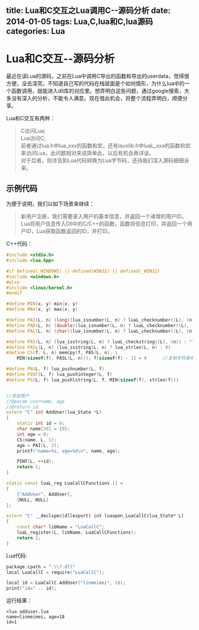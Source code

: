 title: Lua和C交互之Lua调用C--源码分析
date: 2014-01-05
tags: Lua,C,lua和C,lua源码
categories: Lua
---

# Lua和C交互--源码分析
最近在读Lua的源码，之前在Lua中调用C导出的函数和导出的userdata，觉得很方便，没去深究，不知道自己写的代码在栈层面是个如何情形，为什么lua中的一个函数调用，就能进入dll库的对应里。想弄明白这些问题，通过google搜索，大多没有深入的分析，不能令人满意。现在借此机会，将整个流程弄明白，顺便分享。
<!--more-->

Lua和C交互有两种：  
>   C访问Lua;  
>   Lua访问C;  
前者通过lua.h中lua_xxx的函数和宏，还有lauxlib.h中luaL_xxx的函数和宏来访问Lua，此问题相对来说简单此，以后有机会再详谈。  
对于后者，则涉及到Lua代码转换为Lua字节码，还待我们深入源码细细诉来。


## 示例代码
为便于说明，我们以如下场景来继续：  
>   新用户注册，我们需要录入用户的基本信息，并返回一个递增的用户ID。Lua将用户信息传入Dll中的C/C++的函数，函数将信息打印，并返回一个用户ID，Lua获取函数返回的ID，并打印。  

C++代码：  

```cpp
#include <stdio.h>
#include <lua.hpp>

#if defined(_WINDOWS) || defined(WIN32) || defined(_WIN32)
#include <windows.h>
#else
#include <linux/kernel.h>
#endif

#define MIN(x, y) min(x, y)
#define MAX(x, y) max(x, y)

#define PAI(L, n) (long)(lua_isnumber(L, n) ? luaL_checknumber((L), (n)) : 0)       //取整数的参数
#define PAD(L, n) (double)(lua_isnumber(L, n) ? luaL_checknumber((L), (n)) : 0.0)   //取浮点型参数
#define PAC(L, n) (char)(lua_isnumber(L, n) ? luaL_checknumber((L), (n)) : 0)       //取单字符的参数

#define PAS(L, n) (lua_isstring(L, n) ? luaL_checkstring((L), (n)) : "")            //取字符串参数
#define PASL(L, n) (lua_isstring(L, n) ? lua_strlen(L, n) : 0)                      //取字符串的长度
#define CS(f, L, n) memcpy(f, PAS(L, n), \
    MIN(sizeof(f), PASL(L, n))); f[sizeof(f) - 1] = 0      //复制字符串参数

#define PN(L, f) lua_pushnumber(L, f)
#define PINT(L, f) lua_pushinteger(L, f)
#define PS(L, f) lua_pushlstring(L, f, MIN(sizeof(f), strlen(f)))


//添加用户
//@param username, age
//@return id
extern "C" int AddUser(lua_State *L)
{
    static int id = 0;
    char name[20] = {0};
    int age = 0;
    CS(name, L, 1);
    age = PAI(L, 2);
    printf("name=%s, age=%d\n", name, age);

    PINT(L, ++id);
    return 1;
}

static const luaL_reg LuaCallCFunctions [] =
{
    {"AddUser", AddUser},
    {NULL, NULL}
};

extern "C" __declspec(dllexport) int luaopen_LuaCallC(lua_State* L) 
{
    const char* libName = "LuaCallC";
    luaL_register(L, libName, LuaCallCFunctions);
    return 1;
}
```

Lua代码:  

```cpp
package.cpath = ".\\?.dll"
local LuaCallC = require("LuaCallC");

local id = LuaCallC.AddUser("linmeimei", 18);
print("id=" .. id);
```

运行结果：  

```shell
>lua adduser.lua
name=linmeimei, age=18
id=1
```
